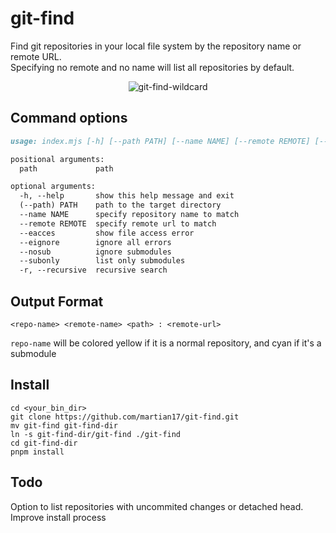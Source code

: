 # git-find
Find git repositories in your local file system by the repository name or remote URL.  
Specifying no remote and no name will list all repositories by default.

<p align="center">
  <img src="https://user-images.githubusercontent.com/19868746/224391462-ad805d10-cfe7-4fb6-ada4-8799710d9871.png" alt="git-find-wildcard"/>
</p>

## Command options
```markdown
usage: index.mjs [-h] [--path PATH] [--name NAME] [--remote REMOTE] [--eacces] [--eignore] [--nosub] [--subonly] [-r] [path]

positional arguments:
  path             path

optional arguments:
  -h, --help       show this help message and exit
  (--path) PATH    path to the target directory
  --name NAME      specify repository name to match
  --remote REMOTE  specify remote url to match
  --eacces         show file access error
  --eignore        ignore all errors
  --nosub          ignore submodules
  --subonly        list only submodules
  -r, --recursive  recursive search

```

## Output Format
```
<repo-name> <remote-name> <path> : <remote-url>
```
`repo-name` will be colored yellow if it is a normal repository, and cyan if it's a submodule

## Install
```
cd <your_bin_dir>
git clone https://github.com/martian17/git-find.git
mv git-find git-find-dir
ln -s git-find-dir/git-find ./git-find
cd git-find-dir
pnpm install
```

## Todo
Option to list repositories with uncommited changes or detached head.
Improve install process






